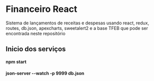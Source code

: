 # Financeiro React
Sistema de lançamentos de receitas e despesas usando react, redux, routes, db.json, apexcharts, sweetalert2 e a base TFEB que pode ser encontrada neste repositório

## Inicio dos serviços
#### npm start
#### json-server --watch -p 9999 db.json
